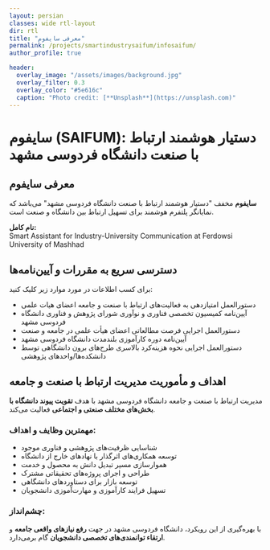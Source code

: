```yaml
---
layout: persian
classes: wide rtl-layout
dir: rtl
title: "معرفی سایفوم"
permalink: /projects/smartindustrysaifum/infosaifum/
author_profile: true

header:
  overlay_image: "/assets/images/background.jpg"
  overlay_filter: 0.3
  overlay_color: "#5e616c"
  caption: "Photo credit: [**Unsplash**](https://unsplash.com)"
---
```


# سایفوم (SAIFUM): دستیار هوشمند ارتباط با صنعت دانشگاه فردوسی مشهد

## معرفی سایفوم

**سایفوم** مخفف "دستیار هوشمند ارتباط با صنعت دانشگاه فردوسی مشهد" می‌باشد که نمایانگر پلتفرم هوشمند برای تسهیل ارتباط بین دانشگاه و صنعت است.

**نام کامل:**  
Smart Assistant for Industry-University Communication at Ferdowsi University of Mashhad

## دسترسی سریع به مقررات و آیین‌نامه‌ها

برای کسب اطلاعات در مورد موارد زیر کلیک کنید:

- دستورالعمل امتیازدهی به فعالیت‌های ارتباط با صنعت و جامعه اعضای هیات علمی
- آیین‌نامه کمیسیون تخصصی فناوری و نوآوری شورای پژوهش و فناوری دانشگاه فردوسی مشهد
- دستورالعمل اجرایی فرصت مطالعاتی اعضای هیأت علمی در جامعه و صنعت
- آیین‌نامه دوره کارآموزی بلندمدت دانشگاه فردوسی مشهد
- دستورالعمل اجرایی نحوه هزینه‌کرد بالاسری طرح‌های برون دانشگاهی توسط دانشکده‌ها/واحدهای پژوهشی

## اهداف و مأموریت مدیریت ارتباط با صنعت و جامعه

مدیریت ارتباط با صنعت و جامعه دانشگاه فردوسی مشهد با هدف **تقویت پیوند دانشگاه با بخش‌های مختلف صنعتی و اجتماعی** فعالیت می‌کند.

### مهمترین وظایف و اهداف:

- شناسایی ظرفیت‌های پژوهشی و فناوری موجود
- توسعه همکاری‌های اثرگذار با نهادهای خارج از دانشگاه
- هموارسازی مسیر تبدیل دانش به محصول و خدمت
- طراحی و اجرای پروژه‌های تحقیقاتی مشترک
- توسعه بازار برای دستاوردهای دانشگاهی
- تسهیل فرایند کارآموزی و مهارت‌آموزی دانشجویان

### چشم‌انداز:

با بهره‌گیری از این رویکرد، دانشگاه فردوسی مشهد در جهت **رفع نیازهای واقعی جامعه** و **ارتقاء توانمندی‌های تخصصی دانشجویان** گام برمی‌دارد.